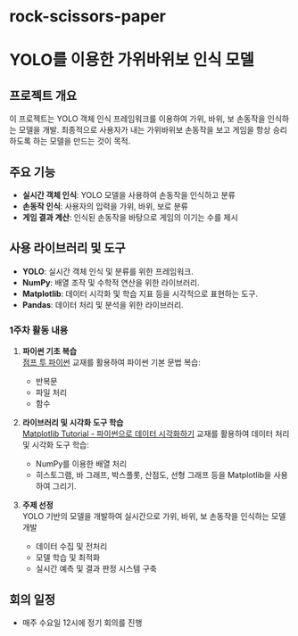 # rock-scissors-paper
# YOLO를 이용한 가위바위보 인식 모델

## 프로젝트 개요

이 프로젝트는 YOLO 객체 인식 프레임워크를 이용하여 가위, 바위, 보 손동작을 인식하는 모델을 개발. 최종적으로 사용자가 내는 가위바위보 손동작을 보고 게임을 항상 승리하도록 하는 모델을 만드는 것이 목적.

## 주요 기능

- **실시간 객체 인식**: YOLO 모델을 사용하여 손동작을 인식하고 분류
- **손동작 인식**: 사용자의 입력을 가위, 바위, 보로 분류
- **게임 결과 계산**: 인식된 손동작을 바탕으로 게임의 이기는 수를 제시

## 사용 라이브러리 및 도구

- **YOLO**: 실시간 객체 인식 및 분류를 위한 프레임워크.
- **NumPy**: 배열 조작 및 수학적 연산을 위한 라이브러리.
- **Matplotlib**: 데이터 시각화 및 학습 지표 등을 시각적으로 표현하는 도구.
- **Pandas**: 데이터 처리 및 분석을 위한 라이브러리.

### 1주차 활동 내용

1. **파이썬 기초 복습**  
   [점프 투 파이썬](https://wikidocs.net/25) 교재를 활용하여 파이썬 기본 문법 복습:
   - 반복문
   - 파일 처리
   - 함수

2. **라이브러리 및 시각화 도구 학습**  
   [Matplotlib Tutorial - 파이썬으로 데이터 시각화하기](https://wikidocs.net/92110) 교재를 활용하여 데이터 처리 및 시각화 도구 학습:
   - NumPy를 이용한 배열 처리
   - 히스토그램, 바 그래프, 박스플롯, 산점도, 선형 그래프 등을 Matplotlib을 사용하여 그리기.

3. **주제 선정**  
   YOLO 기반의 모델을 개발하여 실시간으로 가위, 바위, 보 손동작을 인식하는 모델 개발
   - 데이터 수집 및 전처리
   - 모델 학습 및 최적화
   - 실시간 예측 및 결과 판정 시스템 구축

## 회의 일정

- 매주 수요일 12시에 정기 회의를 진행
